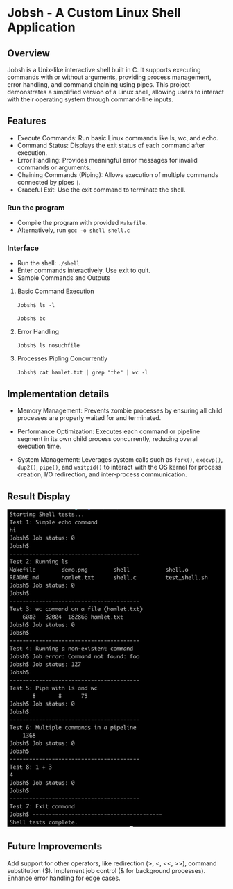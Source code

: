 # Jobsh - A Custom Linux Shell Application
## Overview

Jobsh is a Unix-like interactive shell built in C. It supports executing commands with or without arguments, providing process management, error handling, and command chaining using pipes. This project demonstrates a simplified version of a Linux shell, allowing users to interact with their operating system through command-line inputs.

## Features

* Execute Commands: Run basic Linux commands like ls, wc, and echo.
* Command Status: Displays the exit status of each command after execution.
* Error Handling: Provides meaningful error messages for invalid commands or arguments.
* Chaining Commands (Piping): Allows execution of multiple commands connected by pipes `|`.
* Graceful Exit: Use the exit command to terminate the shell.

### Run the program

- Compile the program with provided `Makefile`.
- Alternatively, run `gcc -o shell shell.c`

### Interface
- Run the shell:
`./shell`
- Enter commands interactively. Use exit to quit.
- Sample Commands and Outputs

1. Basic Command Execution

    `Jobsh$ ls -l`

    `Jobsh$ bc`

2. Error Handling
    
    `Jobsh$ ls nosuchfile`

6. Processes Pipling Concurrently

    `Jobsh$ cat hamlet.txt | grep "the" | wc -l`

## Implementation details 

- Memory Management: Prevents zombie processes by ensuring all child processes are properly waited for and terminated.

- Performance Optimization: Executes each command or pipeline segment in its own child process concurrently, reducing overall execution time.

- System Management: Leverages system calls such as `fork()`, `execvp()`, `dup2()`, `pipe()`, and `waitpid()` to interact with the OS kernel for process creation, I/O redirection, and inter-process communication.

## Result Display

<img src = './demo.png'>

## Future Improvements

Add support for other operators, like redirection (>, <, <<, >>), command substitution ($).
Implement job control (& for background processes).
Enhance error handling for edge cases.